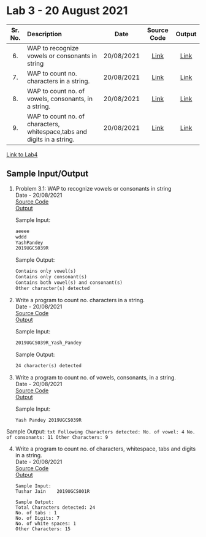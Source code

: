 # Lab 3 - 20 August 2021

| Sr. No. | Description | Date | Source Code | Output |
| :--: | :---- | :--: | :--: | :--: |
| 6. | WAP to recognize vowels or consonants in string | 20/08/2021 | [Link](./vowel_consonant/vowel_consonant.l) | [Link](./vowel_consonant/output.png)
| 7. | WAP to count no. characters in a string. | 20/08/2021 | [Link](./count_characters/count_characters.l) | [Link](./count_characters/output.png)
| 8. | WAP to count no. of vowels, consonants, in a string. | 20/08/2021 | [Link](./count_vowels_consonant/count_vowels_consonant.l) | [Link](./count_vowels_consonant/output.png)
| 9. | WAP to count no. of characters, whitespace,tabs and digits in a string.| 20/08/2021 | [Link](./count_char_whitespace_tabs_etc/count_char_whitespace_tabs_etc.l) | [Link](./count_char_whitespace_tabs_etc/output.png)

[Link to Lab4](../Lab4)

## Sample Input/Output

1. Problem 3.1: WAP to recognize vowels or consonants in string</br>
    Date - 20/08/2021 </br>
    [Source Code](./vowel_consonant/vowel_consonant.l) <br>
    [Output](./vowel_consonant/output.png)<br>

    Sample Input:
    ```txt
    aeeee
    wddd
    YashPandey
    2019UGCS039R
    ```

    Sample Output:
    ```txt
    Contains only vowel(s)
    Contains only consonant(s)
    Contains both vowel(s) and consonant(s)
    Other character(s) detected
    ```

2. Write a program to count no. characters in a string.</br>
   Date - 20/08/2021 </br>
   [Source Code](./count_characters/count_characters.l) <br>
   [Output](./count_characters/output.png)<br>

    Sample Input:
    ```txt
    2019UGCS039R_Yash_Pandey
    ```

    Sample Output:
    ```txt
    24 character(s) detected
    ```

3. Write a program to count no. of vowels, consonants, in a string.</br>
   Date - 20/08/2021 </br>
   [Source Code](./count_vowels_consonant/count_vowels_consonant.l) <br>
   [Output](./count_vowels_consonant/output.png)<br>

    Sample Input:
    ```txt
    Yash Pandey 2019UGCS039R
    ```

Sample Output:
    ```txt
    Following Characters detected:
    No. of vowel: 4
    No. of consonants: 11
    Other Characters: 9
    ```

4. Write a program to count no. of characters, whitespace, tabs and digits in a string.</br>
   Date - 20/08/2021 </br>
   [Source Code](./count_char_whitespace_tabs_etc/count_char_whitespace_tabs_etc.l) <br>
   [Output](./count_char_whitespace_tabs_etc/output.png)

    ```
    Sample Input:
    Tushar Jain    2019UGCS001R

    Sample Output:
    Total Characters detected: 24
    No. of tabs : 1
    No. of Digits: 7
    No. of white spaces: 1
    Other Characters: 15
    ```
